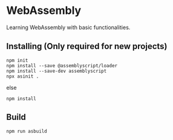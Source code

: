 # WebAssembly
Learning WebAssembly with basic functionalities.

## Installing (Only required for new projects)
```
npm init
npm install --save @assemblyscript/loader
npm install --save-dev assemblyscript
npx asinit .
```
else
```
npm install
```

## Build
```
npm run asbuild 
```

